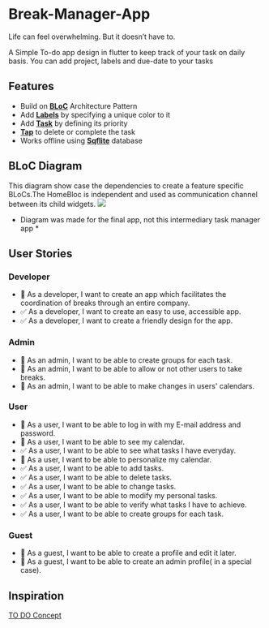 # Break-Manager-App

Life can feel overwhelming. But it doesn’t have to.

A Simple To-do app design in flutter to keep track of your task on daily basis. You can add project, labels and due-date to your tasks

## Features

- Build on [**BLoC**](#bloc-diagram) Architecture Pattern
- Add [**Labels**](#labels) by specifying a unique color to it
- Add [**Task**](#task) by defining its priority
- [**Tap**](#tap-the-task) to delete or complete the task
- Works offline using [**Sqflite**](https://github.com/tekartik/sqflite "Flutter Database") database

## BLoC Diagram
This diagram show case the dependencies to create a feature specific BLoCs.The HomeBloc is independent and used as communication channel between its child widgets.
![](https://i.imgur.com/iCdcCUh.png)
* Diagram was made for the final app, not this intermediary task manager app *

## User Stories

### Developer
- :black_square_button: As a developer, I want to create an app which facilitates the coordination of breaks through an entire
company.
- :white_check_mark: As a developer, I want to create an easy to use, accessible app.
- :white_check_mark: As a developer, I want to create a friendly design for the app.

### Admin
- :black_square_button: As an admin, I want to be able to create groups for each task.
- :black_square_button: As an admin, I want to be able to allow or not other users to take breaks.
- :black_square_button: As an admin, I want to be able to make changes in users' calendars.

### User
- :black_square_button: As a user, I want to be able to log in with my E-mail address and password.
- :black_square_button: As a user, I want to be able to see my calendar.
- :white_check_mark: As a user, I want to be able to see what tasks I have everyday.
- :black_square_button: As a user, I want to be able to personalize my calendar.
- :white_check_mark: As a user, I want to be able to add tasks.
- :white_check_mark: As a user, I want to be able to delete tasks.
- :white_check_mark: As a user, I want to be able to change tasks.
- :white_check_mark: As a user, I want to be able to modify my personal tasks.
- :white_check_mark: As a user, I want to be able to verify what tasks I have to achieve.
- :white_check_mark: As a user, I want to be able to create groups for each task.

### Guest
- :black_square_button: As a guest, I want to be able to create a profile and edit it later.
- :black_square_button: As a guest, I want to be able to create an admin profile( in a special case).


## Inspiration
[TO DO Concept](https://dribbble.com/shots/3812962-iPhone-X-Todo-Concept)

